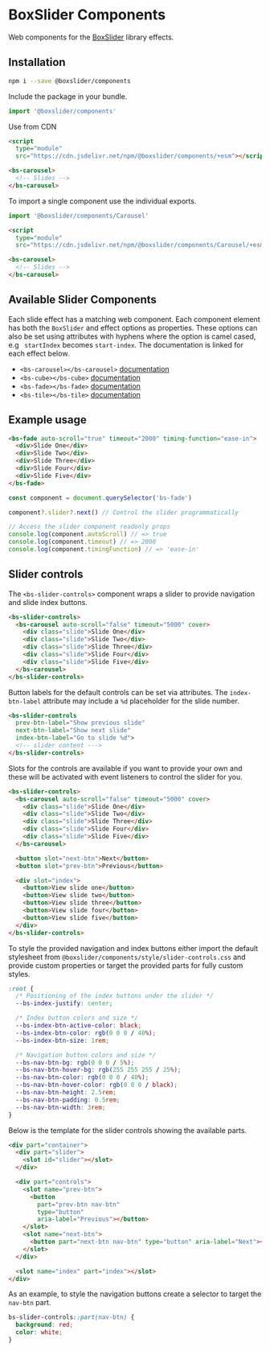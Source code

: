 # BoxSlider Components

Web components for the [BoxSlider](https://github.com/p-m-p/slider) library effects.

## Installation

```sh
npm i --save @boxslider/components
```

Include the package in your bundle.

```ts
import '@boxslider/components'
```

Use from CDN

```html
<script
  type="module"
  src="https://cdn.jsdelivr.net/npm/@boxslider/components/+esm"></script>

<bs-carousel>
  <!-- Slides -->
</bs-carousel>
```

To import a single component use the individual exports.

```ts
import '@boxslider/components/Carousel'
```

```html
<script
  type="module"
  src="https://cdn.jsdelivr.net/npm/@boxslider/components/Carousel/+esm"></script>

<bs-carousel>
  <!-- Slides -->
</bs-carousel>
```

## Available Slider Components

Each slide effect has a matching web component. Each component element has both the `BoxSlider`
and effect options as properties. These options can also be set using attributes with hyphens
where the option is camel cased, e.g ` startIndex` becomes `start-index`.
The documentation is linked for each effect below.

- `<bs-carousel></bs-carousel>` [documentation](https://github.com/p-m-p/slider#carouselslider)
- `<bs-cube></bs-cube>` [documentation](https://github.com/p-m-p/slider#cubeslider)
- `<bs-fade></bs-fade>` [documentation](https://github.com/p-m-p/slider#fadeslider)
- `<bs-tile></bs-tile>` [documentation](https://github.com/p-m-p/slider#tileslider)

## Example usage

```html
<bs-fade auto-scroll="true" timeout="2000" timing-function="ease-in">
  <div>Slide One</div>
  <div>Slide Two</div>
  <div>Slide Three</div>
  <div>Slide Four</div>
  <div>Slide Five</div>
</bs-fade>
```

```ts
const component = document.querySelector('bs-fade')

component?.slider?.next() // Control the slider programmatically

// Access the slider component readonly props
console.log(component.autoScroll) // => true
console.log(component.timeout) // => 2000
console.log(component.timingFunction) // => 'ease-in'
```

## Slider controls

The `<bs-slider-controls>` component wraps a slider to provide navigation
and slide index buttons.

```html
<bs-slider-controls>
  <bs-carousel auto-scroll="false" timeout="5000" cover>
    <div class="slide">Slide One</div>
    <div class="slide">Slide Two</div>
    <div class="slide">Slide Three</div>
    <div class="slide">Slide Four</div>
    <div class="slide">Slide Five</div>
  </bs-carousel>
</bs-slider-controls>
```

Button labels for the default controls can be set via attributes. The
`index-btn-label` attribute may include a `%d` placeholder for the slide number.

```html
<bs-slider-controls
  prev-btn-label="Show previous slide"
  next-btn-label="Show next slide"
  index-btn-label="Go to slide %d">
  <!-- slider content --->
</bs-slider-controls>
```

Slots for the controls are available if you want to provide your own and
these will be activated with event listeners to control the slider for you.

```html
<bs-slider-controls>
  <bs-carousel auto-scroll="false" timeout="5000" cover>
    <div class="slide">Slide One</div>
    <div class="slide">Slide Two</div>
    <div class="slide">Slide Three</div>
    <div class="slide">Slide Four</div>
    <div class="slide">Slide Five</div>
  </bs-carousel>

  <button slot="next-btn">Next</button>
  <button slot="prev-btn">Previous</button>

  <div slot="index">
    <button>View slide one</button>
    <button>View slide two</button>
    <button>View slide three</button>
    <button>View slide four</button>
    <button>View slide five</button>
  </div>
</bs-slider-controls>
```

To style the provided navigation and index buttons either import the default
stylesheet from `@boxslider/components/style/slider-controls.css` and provide
custom properties or target the provided parts for fully custom styles.

```css
:root {
  /* Positioning of the index buttons under the slider */
  --bs-index-justify: center;

  /* Index button colors and size */
  --bs-index-btn-active-color: black;
  --bs-index-btn-color: rgb(0 0 0 / 40%);
  --bs-index-btn-size: 1rem;

  /* Navigation button colors and size */
  --bs-nav-btn-bg: rgb(0 0 0 / 5%);
  --bs-nav-btn-hover-bg: rgb(255 255 255 / 25%);
  --bs-nav-btn-color: rgb(0 0 0 / 40%);
  --bs-nav-btn-hover-color: rgb(0 0 0 / black);
  --bs-nav-btn-height: 2.5rem;
  --bs-nav-btn-padding: 0.5rem;
  --bs-nav-btn-width: 3rem;
}
```

Below is the template for the slider controls showing the available parts.

```html
<div part="container">
  <div part="slider">
    <slot id="slider"></slot>
  </div>

  <div part="controls">
    <slot name="prev-btn">
      <button
        part="prev-btn nav-btn"
        type="button"
        aria-label="Previous"></button>
    </slot>
    <slot name="next-btn">
      <button part="next-btn nav-btn" type="button" aria-label="Next"></button>
    </slot>
  </div>

  <slot name="index" part="index"></slot>
</div>
```

As an example, to style the navigation buttons create a selector to target
the `nav-btn` part.

```css
bs-slider-controls::part(nav-btn) {
  background: red;
  color: white;
}
```

